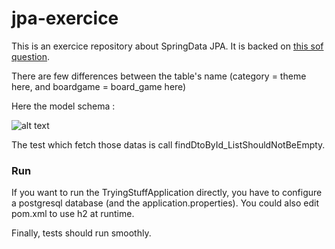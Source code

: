 # jpa-exercice
This is an exercice repository about SpringData JPA. It is backed on [this sof question](https://stackoverflow.com/questions/65968259/select-only-specific-columns-from-joined-tables-many-to-many-in-spring-data-jp).

There are few differences between the table's name (category = theme here, and boardgame = board_game here)

Here the model schema :

![alt text](https://github.com/xxjokerx/jpa-exercice/blob/main/doc/model%20-%20with%20needed%20fields.jpg?raw=true)

The test which fetch those datas is call findDtoById_ListShouldNotBeEmpty.

### Run

If you want to run the TryingStuffApplication directly, you have to configure a postgresql database (and the application.properties).
You could also edit pom.xml to use h2 at runtime.

Finally, tests should run smoothly.